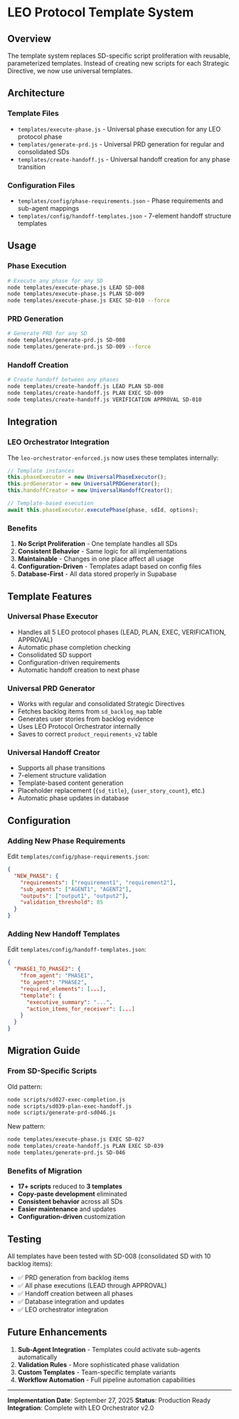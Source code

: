 # LEO Protocol Template System

## Overview

The template system replaces SD-specific script proliferation with reusable, parameterized templates. Instead of creating new scripts for each Strategic Directive, we now use universal templates.

## Architecture

### Template Files
- `templates/execute-phase.js` - Universal phase execution for any LEO protocol phase
- `templates/generate-prd.js` - Universal PRD generation for regular and consolidated SDs
- `templates/create-handoff.js` - Universal handoff creation for any phase transition

### Configuration Files
- `templates/config/phase-requirements.json` - Phase requirements and sub-agent mappings
- `templates/config/handoff-templates.json` - 7-element handoff structure templates

## Usage

### Phase Execution
```bash
# Execute any phase for any SD
node templates/execute-phase.js LEAD SD-008
node templates/execute-phase.js PLAN SD-009
node templates/execute-phase.js EXEC SD-010 --force
```

### PRD Generation
```bash
# Generate PRD for any SD
node templates/generate-prd.js SD-008
node templates/generate-prd.js SD-009 --force
```

### Handoff Creation
```bash
# Create handoff between any phases
node templates/create-handoff.js LEAD PLAN SD-008
node templates/create-handoff.js PLAN EXEC SD-009
node templates/create-handoff.js VERIFICATION APPROVAL SD-010
```

## Integration

### LEO Orchestrator Integration
The `leo-orchestrator-enforced.js` now uses these templates internally:

```javascript
// Template instances
this.phaseExecutor = new UniversalPhaseExecutor();
this.prdGenerator = new UniversalPRDGenerator();
this.handoffCreator = new UniversalHandoffCreator();

// Template-based execution
await this.phaseExecutor.executePhase(phase, sdId, options);
```

### Benefits
1. **No Script Proliferation** - One template handles all SDs
2. **Consistent Behavior** - Same logic for all implementations
3. **Maintainable** - Changes in one place affect all usage
4. **Configuration-Driven** - Templates adapt based on config files
5. **Database-First** - All data stored properly in Supabase

## Template Features

### Universal Phase Executor
- Handles all 5 LEO protocol phases (LEAD, PLAN, EXEC, VERIFICATION, APPROVAL)
- Automatic phase completion checking
- Consolidated SD support
- Configuration-driven requirements
- Automatic handoff creation to next phase

### Universal PRD Generator
- Works with regular and consolidated Strategic Directives
- Fetches backlog items from `sd_backlog_map` table
- Generates user stories from backlog evidence
- Uses LEO Protocol Orchestrator internally
- Saves to correct `product_requirements_v2` table

### Universal Handoff Creator
- Supports all phase transitions
- 7-element structure validation
- Template-based content generation
- Placeholder replacement (`{sd_title}`, `{user_story_count}`, etc.)
- Automatic phase updates in database

## Configuration

### Adding New Phase Requirements
Edit `templates/config/phase-requirements.json`:
```json
{
  "NEW_PHASE": {
    "requirements": ["requirement1", "requirement2"],
    "sub_agents": ["AGENT1", "AGENT2"],
    "outputs": ["output1", "output2"],
    "validation_threshold": 85
  }
}
```

### Adding New Handoff Templates
Edit `templates/config/handoff-templates.json`:
```json
{
  "PHASE1_TO_PHASE2": {
    "from_agent": "PHASE1",
    "to_agent": "PHASE2",
    "required_elements": [...],
    "template": {
      "executive_summary": "...",
      "action_items_for_receiver": [...]
    }
  }
}
```

## Migration Guide

### From SD-Specific Scripts
Old pattern:
```bash
node scripts/sd027-exec-completion.js
node scripts/sd039-plan-exec-handoff.js
node scripts/generate-prd-sd046.js
```

New pattern:
```bash
node templates/execute-phase.js EXEC SD-027
node templates/create-handoff.js PLAN EXEC SD-039
node templates/generate-prd.js SD-046
```

### Benefits of Migration
- **17+ scripts** reduced to **3 templates**
- **Copy-paste development** eliminated
- **Consistent behavior** across all SDs
- **Easier maintenance** and updates
- **Configuration-driven** customization

## Testing

All templates have been tested with SD-008 (consolidated SD with 10 backlog items):
- ✅ PRD generation from backlog items
- ✅ All phase executions (LEAD through APPROVAL)
- ✅ Handoff creation between all phases
- ✅ Database integration and updates
- ✅ LEO orchestrator integration

## Future Enhancements

1. **Sub-Agent Integration** - Templates could activate sub-agents automatically
2. **Validation Rules** - More sophisticated phase validation
3. **Custom Templates** - Team-specific template variants
4. **Workflow Automation** - Full pipeline automation capabilities

---

**Implementation Date**: September 27, 2025
**Status**: Production Ready
**Integration**: Complete with LEO Orchestrator v2.0